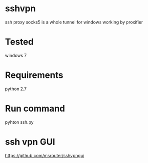 # sshvpn
ssh proxy socks5 is a whole tunnel for windows working by proxifier 
# Tested
windows 7
# Requirements
python 2.7
# Run command
pyhton ssh.py
# ssh vpn GUI
https://github.com/msrouter/sshvpngui

